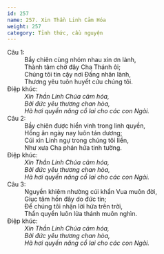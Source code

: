 ```yaml
---
id: 257
name: 257. Xin Thần Linh Cảm Hóa
weight: 257
category: Tỉnh thức, cầu nguyện
---
```

<dl><dt>Câu 1:</dt><dd data-verse="1">Bầy chiên cùng nhóm nhau xin ơn lành, <br/>Thành tâm chờ đây Cha Thánh ôi; <br/>Chúng tôi tin cậy nơi Đấng nhân lành, <br/>Thương yêu tuôn huyết cứu chúng tôi. </dd><dt>Điệp khúc:</dt><dd data-chorus="1"><em>Xin Thần Linh Chúa cảm hóa, <br/>Bởi đức yêu thương chan hòa, <br/>Hà hơi quyền năng cổ lai cho các con Ngài. </em></dd><dt>Câu 2:</dt><dd data-verse="2">Bầy chiên được hiển vinh trong linh quyền, <br/>Hồng ân ngày nay luôn tán dương; <br/>Cúi xin Linh ngự trong chúng tôi liền, <br/>Như xưa Cha phán hứa tinh tường. </dd><dt>Điệp khúc:</dt><dd data-chorus="1"><em>Xin Thần Linh Chúa cảm hóa, <br/>Bởi đức yêu thương chan hòa, <br/>Hà hơi quyền năng cổ lai cho các con Ngài. </em></dd><dt>Câu 3:</dt><dd data-verse="3">Nguyền khiêm nhường cúi khẩn Vua muôn đời, <br/>Giục tâm hồn đây do đức tin; <br/>Để chúng tôi nhận lời hứa trên trời, <br/>Thần quyền luôn lửa thánh muôn nghìn. </dd><dt>Điệp khúc:</dt><dd data-chorus="1"><em>Xin Thần Linh Chúa cảm hóa, <br/>Bởi đức yêu thương chan hòa, <br/>Hà hơi quyền năng cổ lai cho các con Ngài. </em></dd></dl>
